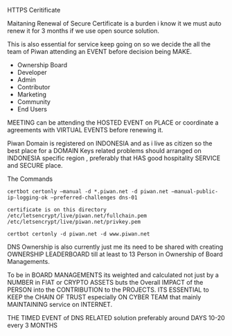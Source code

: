 HTTPS Ceritificate

Maitaning Renewal of Secure Certificate is a burden i know it we must auto renew it for 3 months if we use open source solution.

This is also essential for service keep going on so we decide the all the team of Piwan attending an EVENT before decision being MAKE.

- Ownership Board
- Developer
- Admin
- Contributor
- Marketing
- Community
- End Users

MEETING can be attending the HOSTED EVENT on PLACE or coordinate a agreements with VIRTUAL EVENTS before renewing it.

Piwan Domain is registered on INDONESIA and as i live as citizen so the best place for a DOMAIN Keys related problems should arranged on INDONESIA specific region , preferably that HAS good hospitality SERVICE and SECURE place.

The Commands

```
certbot certonly –manual -d *.piwan.net -d piwan.net –manual-public-ip-logging-ok –preferred-challenges dns-01

certificate is on this directory
/etc/letsencrypt/live/piwan.net/fullchain.pem
/etc/letsencrypt/live/piwan.net/privkey.pem

certbot certonly -d piwan.net -d www.piwan.net
```

DNS Ownership is also currently just me its need to be shared with creating OWNERSHIP LEADERBOARD till at least to 13 Person in Ownership of Board Managements.

To be in BOARD MANAGEMENTS its weighted and calculated not just by a NUMBER in FIAT or CRYPTO ASSETS buts the Overall IMPACT of the PERSON into the CONTRIBUTION to the PROJECTS. ITS ESSENTIAL to KEEP the CHAIN OF TRUST especially ON CYBER TEAM that mainly MAINTAINING service on INTERNET.

THE TIMED EVENT of DNS RELATED solution preferably around 
DAYS 10-20 every 3 MONTHS
